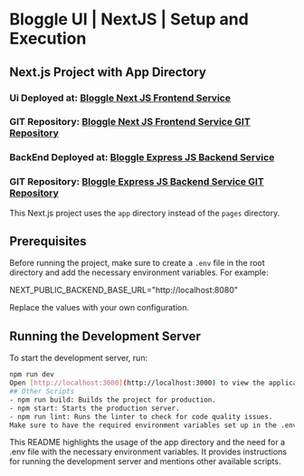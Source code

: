 # Bloggle UI | NextJS | Setup and Execution
## Next.js Project with App Directory


### Ui Deployed at: [Bloggle Next JS Frontend Service](https://bloggle-puce.vercel.app/)
### GIT Repository: [Bloggle Next JS Frontend Service GIT Repository](https://github.com/vipulappdirect/bloggle-ui)


### BackEnd Deployed at: [Bloggle Express JS Backend Service](https://bloggle-kljc.vercel.app/api/home)
### GIT Repository: [Bloggle Express JS Backend Service GIT Repository](https://github.com/vipulappdirect/bloggle-backend)

This Next.js project uses the `app` directory instead of the `pages` directory.

## Prerequisites

Before running the project, make sure to create a `.env` file in the root directory and add the necessary environment variables. For example:

NEXT_PUBLIC_BACKEND_BASE_URL="http://localhost:8080"

Replace the values with your own configuration.

## Running the Development Server

To start the development server, run:

```bash
npm run dev
Open [http://localhost:3000](http://localhost:3000) to view the application in your browser.
## Other Scripts
- npm run build: Builds the project for production.
- npm start: Starts the production server.
- npm run lint: Runs the linter to check for code quality issues.
Make sure to have the required environment variables set up in the .env file before running any of these scripts.
```
This README highlights the usage of the app directory and the need for a .env file with the necessary environment variables. It provides instructions for running the development server and mentions other available scripts.